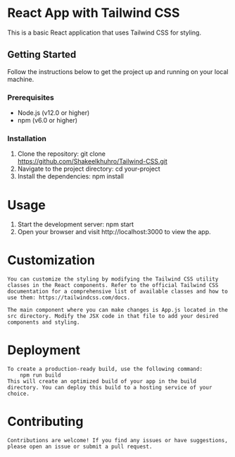# React App with Tailwind CSS

This is a basic React application that uses Tailwind CSS for styling.

## Getting Started

Follow the instructions below to get the project up and running on your local machine.

### Prerequisites

- Node.js (v12.0 or higher)
- npm (v6.0 or higher)

### Installation

1. Clone the repository:
   git clone https://github.com/Shakeelkhuhro/Tailwind-CSS.git
2. Navigate to the project directory:
    cd your-project
3. Install the dependencies:
    npm install
# Usage
1. Start the development server:
    npm start
2. Open your browser and visit http://localhost:3000 to view the app.

# Customization
    You can customize the styling by modifying the Tailwind CSS utility classes in the React components. Refer to the official Tailwind CSS documentation for a comprehensive list of available classes and how to use them: https://tailwindcss.com/docs.

    The main component where you can make changes is App.js located in the src directory. Modify the JSX code in that file to add your desired components and styling.

# Deployment
    To create a production-ready build, use the following command:
        npm run build
    This will create an optimized build of your app in the build directory. You can deploy this build to a hosting service of your choice.

# Contributing
    Contributions are welcome! If you find any issues or have suggestions, please open an issue or submit a pull request.